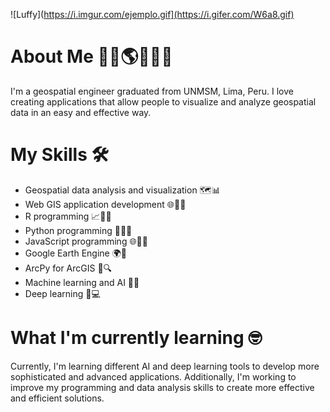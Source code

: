 ![Luffy](https://i.imgur.com/ejemplo.gif](https://i.gifer.com/W6a8.gif)

# About Me 👋🏽🌎🔬🌐🚀
I'm a geospatial engineer graduated from UNMSM, Lima, Peru. I love creating applications that allow people to visualize and analyze geospatial data in an easy and effective way.

# My Skills 🛠️
- Geospatial data analysis and visualization 🗺️📊
- Web GIS application development 🌐👨‍💻
- R programming 📈👨‍💻
- Python programming 🐍👨‍💻
- JavaScript programming 🌐👨‍💻
- Google Earth Engine 🌍🌱
- ArcPy for ArcGIS 🌳🔍
- Machine learning and AI 🤖🧠
- Deep learning 🤯💻

# What I'm currently learning 🤓
Currently, I'm learning different AI and deep learning tools to develop more sophisticated and advanced applications. Additionally, I'm working to improve my programming and data analysis skills to create more effective and efficient solutions.
